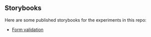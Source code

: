 ## Storybooks

Here are some published storybooks for the experiments in this repo:

* [Form validation](form-validation/)

